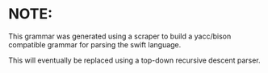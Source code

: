 NOTE:
===
This grammar was generated using a scraper to build a yacc/bison compatible grammar for 
parsing the swift language.

This will eventually be replaced using a top-down recursive descent parser.
